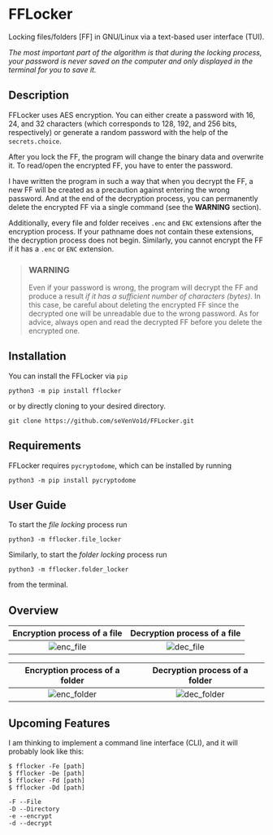 # FFLocker

Locking files/folders [FF] in GNU/Linux via a text-based user interface (TUI).

*The most important part of the algorithm is that during the locking process, your password is never saved on the computer and only displayed in the terminal for you to save it.*

## Description

FFLocker uses AES encryption. You can either create a password with 16, 24, and 32 characters (which corresponds to 128, 192, and 256 bits, respectively) or generate a random password with the help of the `secrets.choice`.

After you lock the FF, the program will change the binary data and overwrite it. To read/open the encrypted FF, you have to enter the password.

I have written the program in such a way that when you decrypt the FF, a new FF will be created as a precaution against entering the wrong password. And at the end of the decryption process, you can permanently delete the encrypted FF via a single command (see the **WARNING** section).

Additionally, every file and folder receives `.enc` and `ENC` extensions after the encryption process. If your pathname does not contain these extensions, the decryption process does not begin. Similarly, you cannot encrypt the FF if it has a `.enc` or `ENC` extension.

>### WARNING
>
>Even if your password is wrong, the program will decrypt the FF and produce a result *if it has a sufficient number of characters (bytes)*. In this case, be careful about deleting the encrypted FF since the decrypted one will be unreadable due to the wrong password. As for advice, always open and read the decrypted FF before you delete the encrypted one.

## Installation

You can install the FFLocker via `pip`

    python3 -m pip install fflocker

or by directly cloning to your desired directory.

    git clone https://github.com/seVenVo1d/FFLocker.git

## Requirements

FFLocker requires `pycryptodome`, which can be installed by running

    python3 -m pip install pycryptodome

## User Guide

To start the *file locking* process run

    python3 -m fflocker.file_locker

Similarly, to start the *folder locking* process run

    python3 -m fflocker.folder_locker

from the terminal.

## Overview

Encryption process of a file         |  Decryption process of a file
:-------------------------:|:-------------------------:
![enc_file](https://user-images.githubusercontent.com/45866787/193124480-0827db5a-3dc0-4e33-9c86-0972662f139b.png)  |  ![dec_file](https://user-images.githubusercontent.com/45866787/193124625-71160d5a-9f89-4f9f-a842-dadcc89399e5.png)

Encryption process of a folder        |  Decryption process of a folder
:-------------------------:|:-------------------------:
![enc_folder](https://user-images.githubusercontent.com/45866787/193124673-ce1f931a-848b-4d11-8a4f-945b917c839b.png) | ![dec_folder](https://user-images.githubusercontent.com/45866787/193124688-11459f63-5d6d-45d5-88fb-aa732c9ea8c4.png)

## Upcoming Features

I am thinking to implement a command line interface (CLI), and it will probably look like this:

    $ fflocker -Fe [path]
    $ fflocker -De [path]
    $ fflocker -Fd [path]
    $ fflocker -Dd [path]

    -F --File
    -D --Directory
    -e --encrypt
    -d --decrypt
